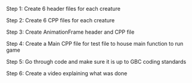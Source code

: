 Step 1: Create 6 header files for each creature 

Step 2: Create 6 CPP files for each creature  

Step 3: Create AnimationFrame header and CPP file

Step 4: Create a Main CPP file for test file to house main function to run game

Step 5: Go through code and make sure it is up to GBC coding standards 

Step 6: Create a video explaining what was done
